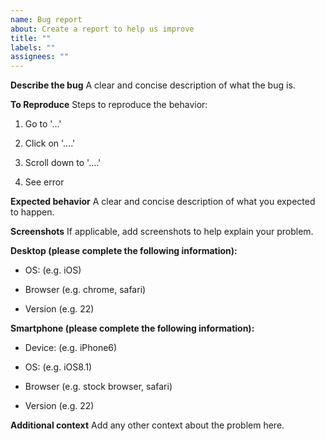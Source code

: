 ```yaml
---
name: Bug report
about: Create a report to help us improve
title: ""
labels: ""
assignees: ""
---
```


**Describe the bug**
A clear and concise description of what the bug is.

**To Reproduce**
Steps to reproduce the behavior:

<!-- markdownlint-disable MD030 -->

1.  Go to '...'
2.  Click on '....'

3.  Scroll down to '....'

4.  See error

<!-- markdownlint-enable MD030 -->

**Expected behavior**
A clear and concise description of what you expected to happen.

**Screenshots**
If applicable, add screenshots to help explain your problem.

**Desktop (please complete the following information):**

<!-- markdownlint-disable MD030 -->

-   OS: (e.g. iOS)

-   Browser (e.g. chrome, safari)

-   Version (e.g. 22)

<!-- markdownlint-enable MD030 -->

**Smartphone (please complete the following information):**

<!-- markdownlint-disable MD030 -->

-   Device: (e.g. iPhone6)

-   OS: (e.g. iOS8.1)

-   Browser (e.g. stock browser, safari)

-   Version (e.g. 22)

<!-- markdownlint-enable MD030 -->

**Additional context**
Add any other context about the problem here.
